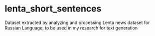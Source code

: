 # lenta_short_sentences
Dataset extracted by analyzing and processing Lenta news dataset for Russian Language, to be used in my research for text generation
